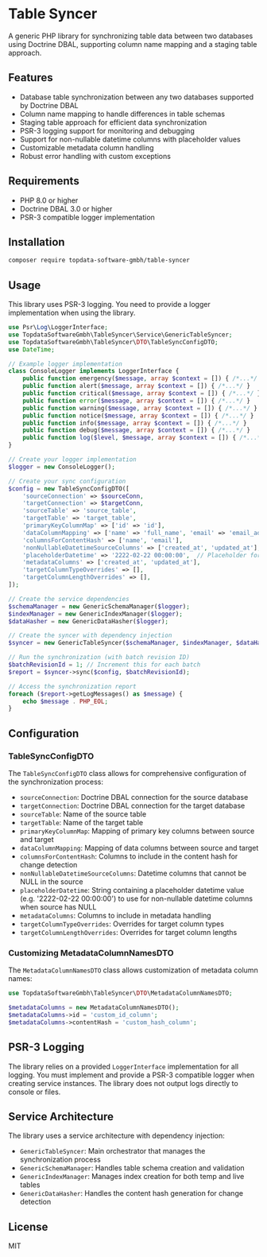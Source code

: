 # Table Syncer

A generic PHP library for synchronizing table data between two databases using Doctrine DBAL, supporting column name mapping and a staging table approach.

## Features

- Database table synchronization between any two databases supported by Doctrine DBAL
- Column name mapping to handle differences in table schemas
- Staging table approach for efficient data synchronization
- PSR-3 logging support for monitoring and debugging
- Support for non-nullable datetime columns with placeholder values
- Customizable metadata column handling
- Robust error handling with custom exceptions

## Requirements

- PHP 8.0 or higher
- Doctrine DBAL 3.0 or higher
- PSR-3 compatible logger implementation

## Installation

```bash
composer require topdata-software-gmbh/table-syncer
```

## Usage

This library uses PSR-3 logging. You need to provide a logger implementation when using the library.

```php
use Psr\Log\LoggerInterface;
use TopdataSoftwareGmbh\TableSyncer\Service\GenericTableSyncer;
use TopdataSoftwareGmbh\TableSyncer\DTO\TableSyncConfigDTO;
use DateTime;

// Example logger implementation
class ConsoleLogger implements LoggerInterface {
    public function emergency($message, array $context = []) { /*...*/ }
    public function alert($message, array $context = []) { /*...*/ }
    public function critical($message, array $context = []) { /*...*/ }
    public function error($message, array $context = []) { /*...*/ }
    public function warning($message, array $context = []) { /*...*/ }
    public function notice($message, array $context = []) { /*...*/ }
    public function info($message, array $context = []) { /*...*/ }
    public function debug($message, array $context = []) { /*...*/ }
    public function log($level, $message, array $context = []) { /*...*/ }
}

// Create your logger implementation
$logger = new ConsoleLogger();

// Create your sync configuration
$config = new TableSyncConfigDTO([
    'sourceConnection' => $sourceConn,
    'targetConnection' => $targetConn,
    'sourceTable' => 'source_table',
    'targetTable' => 'target_table',
    'primaryKeyColumnMap' => ['id' => 'id'],
    'dataColumnMapping' => ['name' => 'full_name', 'email' => 'email_address'],
    'columnsForContentHash' => ['name', 'email'],
    'nonNullableDatetimeSourceColumns' => ['created_at', 'updated_at'],
    'placeholderDatetime' => '2222-02-22 00:00:00',  // Placeholder for non-nullable datetime columns
    'metadataColumns' => ['created_at', 'updated_at'],
    'targetColumnTypeOverrides' => [],
    'targetColumnLengthOverrides' => [],
]);

// Create the service dependencies
$schemaManager = new GenericSchemaManager($logger);
$indexManager = new GenericIndexManager($logger);
$dataHasher = new GenericDataHasher($logger);

// Create the syncer with dependency injection
$syncer = new GenericTableSyncer($schemaManager, $indexManager, $dataHasher, $logger);

// Run the synchronization (with batch revision ID)
$batchRevisionId = 1; // Increment this for each batch
$report = $syncer->sync($config, $batchRevisionId);

// Access the synchronization report
foreach ($report->getLogMessages() as $message) {
    echo $message . PHP_EOL;
}
```

## Configuration

### TableSyncConfigDTO

The `TableSyncConfigDTO` class allows for comprehensive configuration of the synchronization process:

- `sourceConnection`: Doctrine DBAL connection for the source database
- `targetConnection`: Doctrine DBAL connection for the target database
- `sourceTable`: Name of the source table
- `targetTable`: Name of the target table
- `primaryKeyColumnMap`: Mapping of primary key columns between source and target
- `dataColumnMapping`: Mapping of data columns between source and target
- `columnsForContentHash`: Columns to include in the content hash for change detection
- `nonNullableDatetimeSourceColumns`: Datetime columns that cannot be NULL in the source
- `placeholderDatetime`: String containing a placeholder datetime value (e.g. '2222-02-22 00:00:00') to use for non-nullable datetime columns when source has NULL
- `metadataColumns`: Columns to include in metadata handling
- `targetColumnTypeOverrides`: Overrides for target column types
- `targetColumnLengthOverrides`: Overrides for target column lengths

### Customizing MetadataColumnNamesDTO

The `MetadataColumnNamesDTO` class allows customization of metadata column names:

```php
use TopdataSoftwareGmbh\TableSyncer\DTO\MetadataColumnNamesDTO;

$metadataColumns = new MetadataColumnNamesDTO();
$metadataColumns->id = 'custom_id_column';
$metadataColumns->contentHash = 'custom_hash_column';
```

## PSR-3 Logging

The library relies on a provided `LoggerInterface` implementation for all logging. You must implement and provide a PSR-3 compatible logger when creating service instances. The library does not output logs directly to console or files.

## Service Architecture

The library uses a service architecture with dependency injection:

- `GenericTableSyncer`: Main orchestrator that manages the synchronization process
- `GenericSchemaManager`: Handles table schema creation and validation
- `GenericIndexManager`: Manages index creation for both temp and live tables
- `GenericDataHasher`: Handles the content hash generation for change detection

## License

MIT